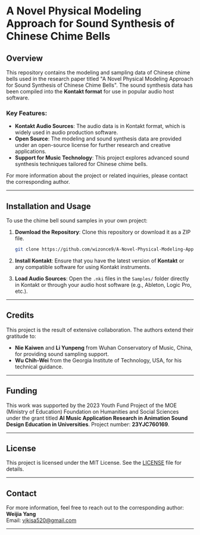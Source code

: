 # A Novel Physical Modeling Approach for Sound Synthesis of Chinese Chime Bells

## Overview

This repository contains the modeling and sampling data of Chinese chime bells used in the research paper titled "A Novel Physical Modeling Approach for Sound Synthesis of Chinese Chime Bells". The sound synthesis data has been compiled into the **Kontakt format** for use in popular audio host software.

### Key Features:
- **Kontakt Audio Sources**: The audio data is in Kontakt format, which is widely used in audio production software.
- **Open Source**: The modeling and sound synthesis data are provided under an open-source license for further research and creative applications.
- **Support for Music Technology**: This project explores advanced sound synthesis techniques tailored for Chinese chime bells.

For more information about the project or related inquiries, please contact the corresponding author.

---

## Installation and Usage

To use the chime bell sound samples in your own project:

1. **Download the Repository**: Clone this repository or download it as a ZIP file.
    ```bash
    git clone https://github.com/wizonce9/A-Novel-Physical-Modeling-Approach-for-Sound-Synthesis-of-Chinese-Chime-Bells.git
    ```

2. **Install Kontakt**: Ensure that you have the latest version of **Kontakt** or any compatible software for using Kontakt instruments.

3. **Load Audio Sources**: Open the `.nki` files in the `Samples/` folder directly in Kontakt or through your audio host software (e.g., Ableton, Logic Pro, etc.).

---

## Credits

This project is the result of extensive collaboration. The authors extend their gratitude to:

- **Nie Kaiwen** and **Li Yunpeng** from Wuhan Conservatory of Music, China, for providing sound sampling support.
- **Wu Chih-Wei** from the Georgia Institute of Technology, USA, for his technical guidance.

---

## Funding

This work was supported by the 2023 Youth Fund Project of the MOE (Ministry of Education) Foundation on Humanities and Social Sciences under the grant titled **AI Music Application Research in Animation Sound Design Education in Universities**. Project number: **23YJC760169**.

---

## License

This project is licensed under the MIT License. See the [LICENSE](LICENSE) file for details.

---

## Contact

For more information, feel free to reach out to the corresponding author:  
**Weijia Yang**  
Email: [vjkisa520@gmail.com](mailto:vjkisa520@gmail.com)

---
